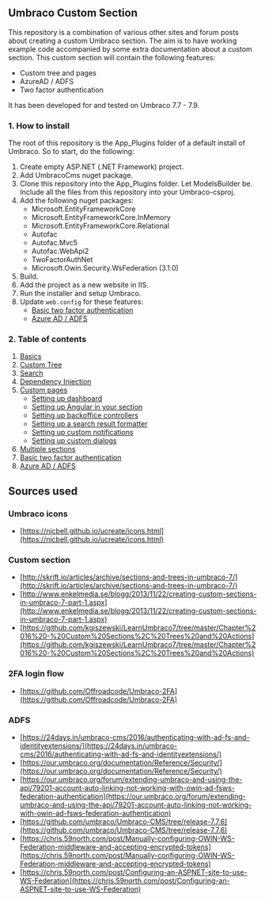 ## Umbraco Custom Section

This repository is a combination of various other sites and forum posts 
about creating a custom Umbraco section. The aim is to have working example
code accompanied by some extra documentation about a custom section. This
custom section will contain the following features:

- Custom tree and pages
- AzureAD / ADFS
- Two factor authentication

It has been developed for and tested on Umbraco 7.7 - 7.9.

### 1. How to install

The root of this repository is the App_Plugins folder of a default install
of Umbraco. So to start, do the following:

1. Create empty ASP.NET (.NET Framework) project.
2. Add UmbracoCms nuget package.    
3. Clone this repository into the App_Plugins folder. Let ModelsBuilder be. Include all the files from this repository into your Umbraco-csproj.
4. Add the following nuget packages:
    - Microsoft.EntityFrameworkCore
    - Microsoft.EntityFrameworkCore.InMemory
    - Microsoft.EntityFrameworkCore.Relational
    - Autofac
    - Autofac.Mvc5
    - Autofac.WebApi2
    - TwoFactorAuthNet
    - Microsoft.Owin.Security.WsFederation (3.1.0)
5. Build.
6. Add the project as a new website in IIS.
6. Run the installer and setup Umbraco.
7. Update `web.config` for these features:
    - [Basic two factor authentication](tfa.md)
    - [Azure AD / ADFS](adfs.md)

### 2. Table of contents

1. [Basics](basics.md)
2. [Custom Tree](tree.md)
3. [Search](search.md)
4. [Dependency Injection](di.md)
5. [Custom pages](custom.md)
    - [Setting up dashboard](custom_dashboard.md)
    - [Setting up Angular in your section](custom_angular.md)
    - [Setting up backoffice controllers](custom_controllers.md)
    - [Setting up a search result formatter](custom_searchformatter.md)
    - [Setting up custom notifications](custom_notifications.md)
    - [Setting up custom dialogs](custom_dialogs.md)
6. [Multiple sections](sections.md)
7. [Basic two factor authentication](tfa.md)
8. [Azure AD / ADFS](adfs.md)

## Sources used

### Umbraco icons
- [https://nicbell.github.io/ucreate/icons.html](https://nicbell.github.io/ucreate/icons.html)

### Custom section
- [http://skrift.io/articles/archive/sections-and-trees-in-umbraco-7/](http://skrift.io/articles/archive/sections-and-trees-in-umbraco-7/)
- [http://www.enkelmedia.se/blogg/2013/11/22/creating-custom-sections-in-umbraco-7-part-1.aspx](http://www.enkelmedia.se/blogg/2013/11/22/creating-custom-sections-in-umbraco-7-part-1.aspx)
- [https://github.com/kgiszewski/LearnUmbraco7/tree/master/Chapter%2016%20-%20Custom%20Sections%2C%20Trees%20and%20Actions](https://github.com/kgiszewski/LearnUmbraco7/tree/master/Chapter%2016%20-%20Custom%20Sections%2C%20Trees%20and%20Actions)

### 2FA login flow
- [https://github.com/Offroadcode/Umbraco-2FA](https://github.com/Offroadcode/Umbraco-2FA)

### ADFS
- [https://24days.in/umbraco-cms/2016/authenticating-with-ad-fs-and-identityextensions/](https://24days.in/umbraco-cms/2016/authenticating-with-ad-fs-and-identityextensions/)
- [https://our.umbraco.org/documentation/Reference/Security/](https://our.umbraco.org/documentation/Reference/Security/)
- [https://our.umbraco.org/forum/extending-umbraco-and-using-the-api/79201-account-auto-linking-not-working-with-owin-ad-fsws-federation-authentication](https://our.umbraco.org/forum/extending-umbraco-and-using-the-api/79201-account-auto-linking-not-working-with-owin-ad-fsws-federation-authentication)
- [https://github.com/umbraco/Umbraco-CMS/tree/release-7.7.6](https://github.com/umbraco/Umbraco-CMS/tree/release-7.7.6)
- [https://chris.59north.com/post/Manually-configuring-OWIN-WS-Federation-middleware-and-accepting-encrypted-tokens](https://chris.59north.com/post/Manually-configuring-OWIN-WS-Federation-middleware-and-accepting-encrypted-tokens)
- [https://chris.59north.com/post/Configuring-an-ASPNET-site-to-use-WS-Federation](https://chris.59north.com/post/Configuring-an-ASPNET-site-to-use-WS-Federation)